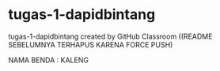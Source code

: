 # tugas-1-dapidbintang
tugas-1-dapidbintang created by GitHub Classroom
((README SEBELUMNYA TERHAPUS KARENA FORCE PUSH)

NAMA BENDA : KALENG

